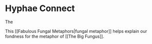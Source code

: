 # Hyphae Connect

The 

This [[Fabulous Fungal Metaphors|fungal metaphor]] helps explain our fondness for the metaphor of [[The Big Fungus]].
